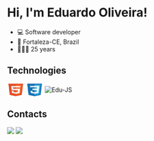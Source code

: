 # Hi, I'm Eduardo Oliveira!
- 💻 Software developer
- 📌 Fortaleza-CE, Brazil
- 🙋🏾‍♂️ 25 years

## Technologies
<div style="display: inline_block">
  <img align="center" alt="Edu-HTML" height="30" width="40" src="https://raw.githubusercontent.com/devicons/devicon/master/icons/html5/html5-original.svg">
  <img align="center" alt="Edu-CSS" height="30" width="40" src="https://raw.githubusercontent.com/devicons/devicon/master/icons/css3/css3-original.svg">    
  <img align="center" alt="Edu-JS" height="30" width="40" src="https://cdn.jsdelivr.net/gh/devicons/devicon@latest/icons/javascript/javascript-original.svg" />  
</div>

## Contacts
<div> 
  <a href = "mailto:c.edu3101@hotmail.com"><img src="https://img.shields.io/badge/-Gmail-%23333?style=for-the-badge&logo=gmail&logoColor=white" target="_blank"></a>
  <a href="https://www.linkedin.com/in/eduardo-oliveira-88249237b" target="_blank"><img src="https://img.shields.io/badge/-LinkedIn-%230077B5?style=for-the-badge&logo=linkedin&logoColor=white" target="_blank"></a> 
</div>






  
